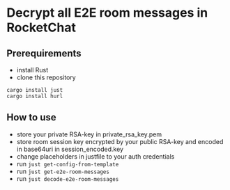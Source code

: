 # Decrypt all E2E room messages in RocketChat

## Prerequirements

- install Rust
- clone this repository

```
cargo install just
cargo install hurl
```

## How to use

- store your private RSA-key in private_rsa_key.pem
- store room session key encrypted by your public RSA-key and encoded in base64uri in session_encoded.key
- change placeholders in justfile to your auth credentials
- run `just get-config-from-template`
- run `just get-e2e-room-messages`
- run `just decode-e2e-room-messages`
